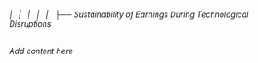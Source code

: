 ###### |   |   |   |   |   ├── Sustainability of Earnings During Technological Disruptions

*Add content here*